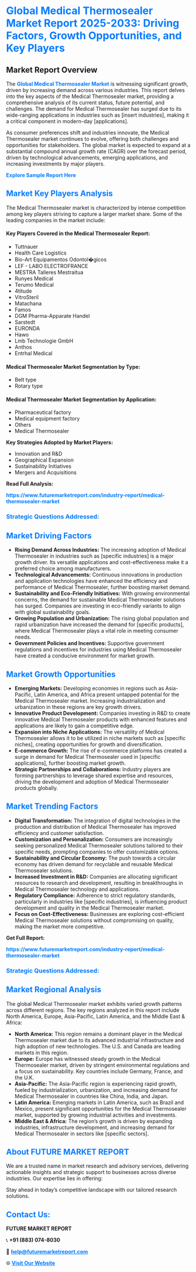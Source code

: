 <h1 style="color: #007BFF;">Global Medical Thermosealer Market Report 2025-2033: Driving Factors, Growth Opportunities, and Key Players</h1>

<section id="overview">
<h2>Market Report Overview</h2>
<p>The <a href="https://www.futuremarketreport.com/industry-report/medical-thermosealer-market" style="color: #007BFF; text-decoration: none;"><strong>Global Medical Thermosealer Market</strong></a> is witnessing significant growth, driven by increasing demand across various industries. This report delves into the key aspects of the Medical Thermosealer market, providing a comprehensive analysis of its current status, future potential, and challenges. The demand for Medical Thermosealer has surged due to its wide-ranging applications in industries such as [insert industries], making it a critical component in modern-day [applications].</p>
<p>As consumer preferences shift and industries innovate, the Medical Thermosealer market continues to evolve, offering both challenges and opportunities for stakeholders. The global market is expected to expand at a substantial compound annual growth rate (CAGR) over the forecast period, driven by technological advancements, emerging applications, and increasing investments by major players.</p>
</section>

<section id="overview">
<p><a href="https://www.futuremarketreport.com/request-sample/reportId=125278" style="color: #007BFF; text-decoration: none;"><strong>Explore Sample Report Here</strong></a></p>
</section>

<section id="key-players">
<h2 style="color: #007BFF;">Market Key Players Analysis</h2>
<p>The Medical Thermosealer market is characterized by intense competition among key players striving to capture a larger market share. Some of the leading companies in the market include:</p>
<h4>Key Players Covered in the Medical Thermosealer Report:</h4>
<ul><li>Tuttnauer</li><li>Health Care Logistics</li><li>Bio-Art Equipamentos Odontol�gicos</li><li>LEF - LABO ELECTROFRANCE</li><li>MESTRA Talleres Mestraitua</li><li>Runyes Medical</li><li>Terumo Medical</li><li>4titude</li><li>VitroSteril</li><li>Matachana</li><li>Famos</li><li>DGM Pharma-Apparate Handel</li><li>Sarstedt</li><li>EURONDA</li><li>Hawo</li><li>Lmb Technologie GmbH</li><li>Anthos</li><li>Entrhal Medical</li></ul>
<h4>Medical Thermosealer Market Segmentation by Type:</h4>
<ul><li>Belt type</li><li>Rotary type</li></ul>

<h4>Medical Thermosealer Market Segmentation by Application:</h4>
<ul><li>Pharmaceutical factory</li><li>Medical equipment factory</li><li>Others</li><li>Medical Thermosealer</li></ul>
<p><strong>Key Strategies Adopted by Market Players:</strong></p>
<ul>
<li>Innovation and R&D</li>
<li>Geographical Expansion</li>
<li>Sustainability Initiatives</li>
<li>Mergers and Acquisitions</li>
</ul>
</section>

<section>
<p><strong>Read Full Analysis: </strong></p><a href="https://www.futuremarketreport.com/industry-report/medical-thermosealer-market" style="color: #007BFF; text-decoration: none;"><strong>https://www.futuremarketreport.com/industry-report/medical-thermosealer-market</strong></a>
<h3 style="color: #007BFF;">Strategic Questions Addressed:</h3>
</section>

<section id="driving-factors">
<h2 style="color: #007BFF;">Market Driving Factors</h2>
<ul>
<li><strong>Rising Demand Across Industries:</strong> The increasing adoption of Medical Thermosealer in industries such as [specific industries] is a major growth driver. Its versatile applications and cost-effectiveness make it a preferred choice among manufacturers.</li>
<li><strong>Technological Advancements:</strong> Continuous innovations in production and application technologies have enhanced the efficiency and performance of Medical Thermosealer, further boosting market demand.</li>
<li><strong>Sustainability and Eco-Friendly Initiatives:</strong> With growing environmental concerns, the demand for sustainable Medical Thermosealer solutions has surged. Companies are investing in eco-friendly variants to align with global sustainability goals.</li>
<li><strong>Growing Population and Urbanization:</strong> The rising global population and rapid urbanization have increased the demand for [specific products], where Medical Thermosealer plays a vital role in meeting consumer needs.</li>
<li><strong>Government Policies and Incentives:</strong> Supportive government regulations and incentives for industries using Medical Thermosealer have created a conducive environment for market growth.</li>
</ul>
</section>

<section id="growth-opportunities">
<h2 style="color: #007BFF;">Market Growth Opportunities</h2>
<ul>
<li><strong>Emerging Markets:</strong> Developing economies in regions such as Asia-Pacific, Latin America, and Africa present untapped potential for the Medical Thermosealer market. Increasing industrialization and urbanization in these regions are key growth drivers.</li>
<li><strong>Innovative Product Development:</strong> Companies investing in R&D to create innovative Medical Thermosealer products with enhanced features and applications are likely to gain a competitive edge.</li>
<li><strong>Expansion into Niche Applications:</strong> The versatility of Medical Thermosealer allows it to be utilized in niche markets such as [specific niches], creating opportunities for growth and diversification.</li>
<li><strong>E-commerce Growth:</strong> The rise of e-commerce platforms has created a surge in demand for Medical Thermosealer used in [specific applications], further boosting market growth.</li>
<li><strong>Strategic Partnerships and Collaborations:</strong> Industry players are forming partnerships to leverage shared expertise and resources, driving the development and adoption of Medical Thermosealer products globally.</li>
</ul>
</section>

<section id="trending-factors">
<h2 style="color: #007BFF;">Market Trending Factors</h2>
<ul>
<li><strong>Digital Transformation:</strong> The integration of digital technologies in the production and distribution of Medical Thermosealer has improved efficiency and customer satisfaction.</li>
<li><strong>Customization and Personalization:</strong> Consumers are increasingly seeking personalized Medical Thermosealer solutions tailored to their specific needs, prompting companies to offer customizable options.</li>
<li><strong>Sustainability and Circular Economy:</strong> The push towards a circular economy has driven demand for recyclable and reusable Medical Thermosealer solutions.</li>
<li><strong>Increased Investment in R&D:</strong> Companies are allocating significant resources to research and development, resulting in breakthroughs in Medical Thermosealer technology and applications.</li>
<li><strong>Regulatory Compliance:</strong> Adherence to strict regulatory standards, particularly in industries like [specific industries], is influencing product development and quality in the Medical Thermosealer market.</li>
<li><strong>Focus on Cost-Effectiveness:</strong> Businesses are exploring cost-efficient Medical Thermosealer solutions without compromising on quality, making the market more competitive.</li>
</ul>
</section>

<section>
<p><strong>Get Full Report: </strong></p><a href="https://www.futuremarketreport.com/industry-report/medical-thermosealer-market" style="color: #007BFF; text-decoration: none;"><strong>https://www.futuremarketreport.com/industry-report/medical-thermosealer-market</strong></a>
<h3 style="color: #007BFF;">Strategic Questions Addressed:</h3>
</section>


<section id="regional-analysis">
<h2 style="color: #007BFF;">Market Regional Analysis</h2>
<p>The global Medical Thermosealer market exhibits varied growth patterns across different regions. The key regions analyzed in this report include North America, Europe, Asia-Pacific, Latin America, and the Middle East & Africa:</p>
<ul>
<li><strong>North America:</strong> This region remains a dominant player in the Medical Thermosealer market due to its advanced industrial infrastructure and high adoption of new technologies. The U.S. and Canada are leading markets in this region.</li>
<li><strong>Europe:</strong> Europe has witnessed steady growth in the Medical Thermosealer market, driven by stringent environmental regulations and a focus on sustainability. Key countries include Germany, France, and the U.K.</li>
<li><strong>Asia-Pacific:</strong> The Asia-Pacific region is experiencing rapid growth, fueled by industrialization, urbanization, and increasing demand for Medical Thermosealer in countries like China, India, and Japan.</li>
<li><strong>Latin America:</strong> Emerging markets in Latin America, such as Brazil and Mexico, present significant opportunities for the Medical Thermosealer market, supported by growing industrial activities and investments.</li>
<li><strong>Middle East & Africa:</strong> The region’s growth is driven by expanding industries, infrastructure development, and increasing demand for Medical Thermosealer in sectors like [specific sectors].</li>
</ul>
</section>

<footer>
<h2 style="color: #007BFF;">About FUTURE MARKET REPORT</h2>
<p>We are a trusted name in market research and advisory services, delivering actionable insights and strategic support to businesses across diverse industries. Our expertise lies in offering:</p>

<p>Stay ahead in today’s competitive landscape with our tailored research solutions.</p>

<h2 style="color: #007BFF;">Contact Us:</h2>
<p><strong>FUTURE MARKET REPORT</strong></p>
<p>📞 <strong>+91 (883) 074-8030</strong></p>
<p>📧 <strong><a href="mailto:help@futuremarketreport.com" style="color: #007BFF;">help@futuremarketreport.com</a></strong></p>
<p>🌐 <strong><a href="https://www.futuremarketreport.com/" style="color: #007BFF;">Visit Our Website</a></strong></p>
</footer>